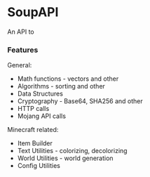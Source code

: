# SoupAPI
An API to 

### Features
General: 
- Math functions - vectors and other
- Algorithms - sorting and other
- Data Structures
- Cryptography - Base64, SHA256 and other
- HTTP calls 
- Mojang API calls

Minecraft related:
- Item Builder
- Text Utilities - colorizing, decolorizing
- World Utilities - world generation
- Config Utilities